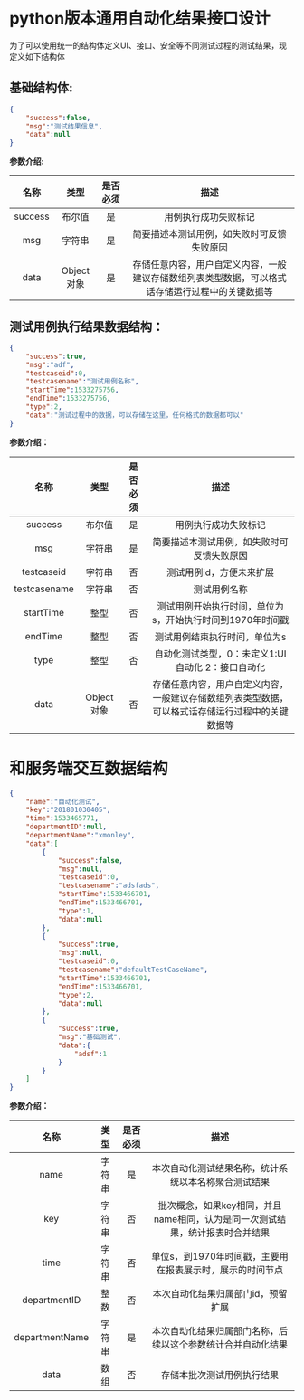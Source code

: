 # python版本通用自动化结果接口设计


为了可以使用统一的结构体定义UI、接口、安全等不同测试过程的测试结果，现定义如下结构体  
## 基础结构体: ##

```json
{
    "success":false,
    "msg":"测试结果信息",
    "data":null
}
 ```
 
**参数介绍:**

|名称	|类型	|是否必须|	描述|
|:-:|:-:|:-:|:-:|
|success	|布尔值	|是	|用例执行成功失败标记
|msg	| 字符串	|是	|简要描述本测试用例，如失败时可反馈失败原因
|data	|Object对象|	是|存储任意内容，用户自定义内容，一般建议存储数组列表类型数据，可以格式话存储运行过程中的关键数据等


## 测试用例执行结果数据结构：
```json
{
    "success":true,
    "msg":"adf",
    "testcaseid":0,
    "testcasename":"测试用例名称",
    "startTime":1533275756,
    "endTime":1533275756,
    "type":2,
    "data":"测试过程中的数据，可以存储在这里，任何格式的数据都可以"
}
```

**参数介绍：**

|名称	|类型	|是否必须|	描述|
|:-:|:-:|:-:|:-:|
|success|	布尔值	|是	|用例执行成功失败标记|
|msg	|字符串	|是	|简要描述本测试用例，如失败时可反馈失败原因
|testcaseid|	字符串|	否|	测试用例id，方便未来扩展
|testcasename|	字符串	|否	|测试用例名称
|startTime|	整型|	否	|测试用例开始执行时间，单位为s，开始执行时间到1970年时间戳
|endTime	|整型	|否	|测试用例结束执行时间，单位为s
|type|	整型|	否|	自动化测试类型，0：未定义1:UI自动化 2：接口自动化		
|data	|Object对象|	否|	存储任意内容，用户自定义内容，一般建议存储数组列表类型数据，可以格式话存储运行过程中的关键数据等

# 和服务端交互数据结构
```json
{
    "name":"自动化测试",
    "key":"201801030405",
    "time":1533465771,
    "departmentID":null,
    "departmentName":"xmonley",
    "data":[
        {
            "success":false,
            "msg":null,
            "testcaseid":0,
            "testcasename":"adsfads",
            "startTime":1533466701,
            "endTime":1533466701,
            "type":1,
            "data":null
        },
        {
            "success":true,
            "msg":null,
            "testcaseid":0,
            "testcasename":"defaultTestCaseName",
            "startTime":1533466701,
            "endTime":1533466701,
            "type":2,
            "data":null
        },
        {
            "success":true,
            "msg":"基础测试",
            "data":{
                "adsf":1
            }
        }
    ]
}
```


**参数介绍：**

|名称	|类型	|是否必须|	描述|
|:-:|:-:|:-:|:-:|
|name|	字符串|	是|	本次自动化测试结果名称，统计系统以本名称聚合测试结果
|key	|字符串|	否|	批次概念，如果key相同，并且name相同，认为是同一次测试结果，统计报表时合并结果
|time	|字符串	|否	|单位s，到1970年时间戳，主要用在报表展示时，展示的时间节点
|departmentID|	整数|	否	|本次自动化结果归属部门id，预留扩展
|departmentName	|字符串	|是	|本次自动化结果归属部门名称，后续以这个参数统计合并自动化结果
|data| 数组|	否|	存储本批次测试用例执行结果




